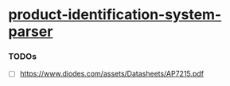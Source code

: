[product-identification-system-parser](https://dirkarnez.github.io/product-identification-system-parser)
========================================================================================================
### TODOs
- [ ] https://www.diodes.com/assets/Datasheets/AP7215.pdf


